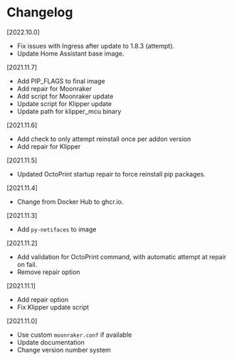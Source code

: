 # Changelog

[2022.10.0]

- Fix issues with Ingress after update to 1.8.3 (attempt).
- Update Home Assistant base image.

[2021.11.7]

- Add PIP_FLAGS to final image
- Add repair for Moonraker
- Add script for Moonraker update
- Update script for Klipper update
- Update path for klipper_mcu binary


[2021.11.6]

- Add check to only attempt reinstall once per addon version
- Add repair for Klipper

[2021.11.5]

- Updated OctoPrint startup repair to force reinstall pip packages.

[2021.11.4]

- Change from Docker Hub to ghcr.io.

[2021.11.3]

- Add `py-netifaces` to image

[2021.11.2]

- Add validation for OctoPrint command, with automatic attempt at repair on fail.
- Remove repair option

[2021.11.1]

- Add repair option
- Fix Klipper update script

[2021.11.0]

- Use custom `moonraker.conf` if available
- Update documentation
- Change version number system
